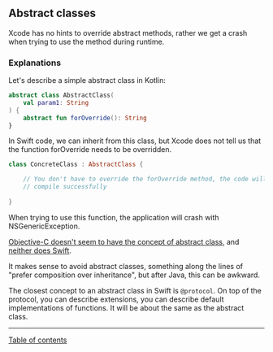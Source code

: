 ## Abstract classes

Xcode has no hints to override abstract methods, rather we get a crash when trying to use the method during runtime.

### Explanations

Let's describe a simple abstract class in Kotlin:

```kotlin
abstract class AbstractClass(
    val param1: String
) {
    abstract fun forOverride(): String
}
```

In Swift code, we can inherit from this class, but Xcode does not tell us that the function forOverride needs to be overridden.

```swift
class ConcreteClass : AbstractClass {

    // You don't have to override the forOverride method, the code will
    // compile successfully
    
}
```

When trying to use this function, the application will crash with NSGenericException.

[Objective-C doesn't seem to have the concept of abstract class](https://stackoverflow.com/questions/1034373/creating-an-abstract-class-in-objective-c), and [neither does Swift](https://stackoverflow.com/questions/24110396/abstract-classes-in-swift-language).

It makes sense to avoid abstract classes, something along the lines of "prefer composition over inheritance", but after Java, this can be awkward.

The closest concept to an abstract class in Swift is `@protocol`. On top of the protocol, you can describe extensions, you can describe default implementations of functions. It will be about the same as the abstract class.

---
[Table of contents](/README.md)